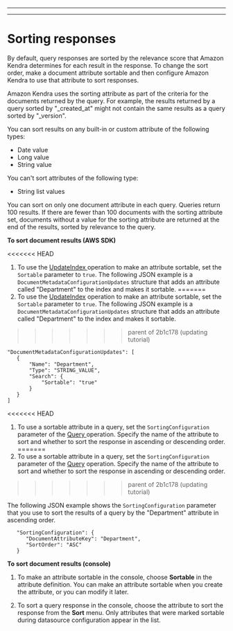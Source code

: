 --------

--------

# Sorting responses<a name="sorting"></a>

By default, query responses are sorted by the relevance score that Amazon Kendra determines for each result in the response\. To change the sort order, make a document attribute sortable and then configure Amazon Kendra to use that attribute to sort responses\.

 Amazon Kendra uses the sorting attribute as part of the criteria for the documents returned by the query\. For example, the results returned by a query sorted by "\_created\_at" might not contain the same results as a query sorted by "\_version"\.

You can sort results on any built\-in or custom attribute of the following types:
+ Date value
+ Long value
+ String value

You can't sort attributes of the following type:
+ String list values

You can sort on only one document attribute in each query\. Queries return 100 results\. If there are fewer than 100 documents with the sorting attribute set, documents without a value for the sorting attribute are returned at the end of the results, sorted by relevance to the query\.

**To sort document results \(AWS SDK\)**

<<<<<<< HEAD
1. To use the [ UpdateIndex ](API_UpdateIndex.md) operation to make an attribute sortable, set the `Sortable` parameter to `true`\. The following JSON example is a `DocumentMetadataConfigurationUpdates` structure that adds an attribute called "Department" to the index and makes it sortable\.
=======
1. To use the [UpdateIndex](API_UpdateIndex.md) operation to make an attribute sortable, set the `Sortable` parameter to `true`\. The following JSON example is a `DocumentMetadataConfigurationUpdates` structure that adds an attribute called "Department" to the index and makes it sortable\.
>>>>>>> parent of 2b1c178 (updating tutorial)

   ```
   "DocumentMetadataConfigurationUpdates": [
      {
          "Name": "Department",
          "Type": "STRING_VALUE",
          "Search": {
              "Sortable": "true"
          }
      }
   ]
   ```

<<<<<<< HEAD
1. To use a sortable attribute in a query, set the `SortingConfiguration` parameter of the [ Query ](API_Query.md) operation\. Specify the name of the attribute to sort and whether to sort the response in ascending or descending order\.
=======
1. To use a sortable attribute in a query, set the `SortingConfiguration` parameter of the [Query](API_Query.md) operation\. Specify the name of the attribute to sort and whether to sort the response in ascending or descending order\.
>>>>>>> parent of 2b1c178 (updating tutorial)

   The following JSON example shows the `SortingConfiguration` parameter that you use to sort the results of a query by the "Department" attribute in ascending order\.

   ```
      "SortingConfiguration": { 
         "DocumentAttributeKey": "Department",
         "SortOrder": "ASC"
      }
   ```

**To sort document results \(console\)**

1. To make an attribute sortable in the console, choose **Sortable** in the attribute definition\. You can make an attribute sortable when you create the attribute, or you can modify it later\.

1. To sort a query response in the console, choose the attribute to sort the response from the **Sort** menu\. Only attributes that were marked sortable during datasource configuration appear in the list\.